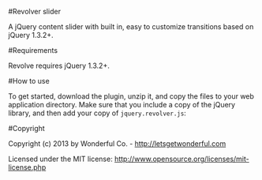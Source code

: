 #Revolver slider

A jQuery content slider with built in, easy to customize transitions based on jQuery 1.3.2+.

#Requirements

Revolve requires jQuery 1.3.2+.

#How to use

To get started, download the plugin, unzip it, and copy the files to your web application directory. Make sure that you include a copy of the jQuery library, and then add your copy of `jquery.revolver.js`:

#Copyright

Copyright (c) 2013 by Wonderful Co. - http://letsgetwonderful.com

Licensed under the MIT license: http://www.opensource.org/licenses/mit-license.php